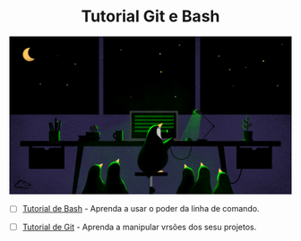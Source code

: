 <h1 align="center">Tutorial Git e Bash</h1>

<p align="center">
  <img src=".github/linux_terminal.png"/>
</p>

- [ ] [Tutorial de Bash](bash/README.md) - Aprenda a usar o poder da linha de comando.

- [ ] [Tutorial de Git](git/README.md) - Aprenda a manipular vrsões dos sesu projetos.